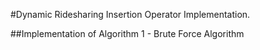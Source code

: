 #Dynamic Ridesharing Insertion Operator Implementation.

##Implementation of Algorithm 1 - Brute Force Algorithm

